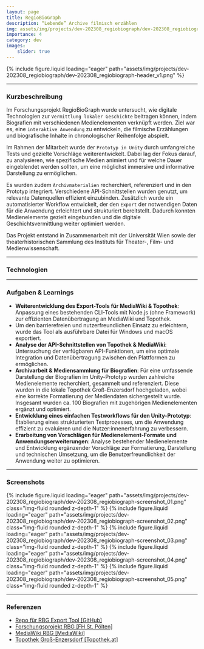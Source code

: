 ```yaml
---
layout: page
title: RegioBioGraph
description: “Lebende” Archive filmisch erzählen
img: assets/img/projects/dev-202308_regiobiograph/dev-202308_regiobiograph_thumbnail_v1.png
importance: 4
category: dev
images:
    slider: true
---
```


<div class="header-pic">
    {% include figure.liquid loading="eager" path="assets/img/projects/dev-202308_regiobiograph/dev-202308_regiobiograph-header_v1.png" %}
</div>

---
### Kurzbeschreibung
Im Forschungsprojekt RegioBioGraph wurde untersucht, wie digitale Technologien zur `Vermittlung lokaler Geschichte` beitragen können, 
indem Biografien mit verschiedenen Medienelementen verknüpft werden. Ziel war es, eine `interaktive Anwendung` zu entwickeln, die 
filmische Erzählungen und biografische Inhalte in chronologischer Reihenfolge abspielt.

Im Rahmen der Mitarbeit wurde der `Prototyp in Unity` durch umfangreiche Tests und gezielte Vorschläge weiterentwickelt. Dabei lag der Fokus darauf,
zu analysieren, wie spezifische Medien animiert und für welche Dauer eingeblendet werden sollten, um eine möglichst immersive und
informative Darstellung zu ermöglichen.

Es wurden zudem `Archivmaterialien` recherchiert, referenziert und in den Prototyp integriert. 
Verschiedene API-Schnittstellen wurden genutzt, um relevante Datenquellen effizient einzubinden. Zusätzlich wurde ein 
automatisierter Workflow entwickelt, der den `Export` der notwendigen Daten für die Anwendung erleichtert und 
strukturiert bereitstellt. Dadurch konnten Medienelemente gezielt eingebunden und die digitale Geschichtsvermittlung weiter optimiert werden.

Das Projekt entstand in Zusammenarbeit mit der Universität Wien sowie der theaterhistorischen Sammlung des Instituts 
für Theater-, Film- und Medienwissenschaft.

---
### Technologien
<i title="Node.js" class="techstack fa-brands fa-node-js"></i>
<i title="MediaWiki" class="techstack fa-brands fa-wikipedia-w"></i>
<i title="Github" class="techstack fa-brands fa-github"></i>

---
### Aufgaben & Learnings

- **Weiterentwicklung des Export-Tools für MediaWiki & Topothek**: 
Anpassung eines bestehenden CLI-Tools mit Node.js (ohne Framework) zur effizienten Datenübertragung an MediaWiki und Topothek.
- Um den barrierefreien und nutzerfreundlichen Einsatz zu erleichtern, wurde das Tool als ausführbare Datei für Windows und macOS exportiert.
- **Analyse der API-Schnittstellen von Topothek & MediaWiki**: Untersuchung der verfügbaren API-Funktionen, um eine 
optimale Integration und Datenübertragung zwischen den Plattformen zu ermöglichen. 
- **Archivarbeit & Mediensammlung für Biografien**: Für eine umfassende Darstellung der Biografien im Unity-Prototyp 
wurden zahlreiche Medienelemente recherchiert, gesammelt und referenziert. Diese wurden in die lokale Topothek Groß-Enzersdorf 
hochgeladen, wobei eine korrekte Formatierung der Mediendaten sichergestellt wurde. Insgesamt wurden ca. 100 Biografien mit 
zugehörigen Medienelementen ergänzt und optimiert.
- **Entwicklung eines einfachen Testworkflows für den Unity-Prototyp**: Etablierung eines strukturierten Testprozesses, 
um die Anwendung effizient zu evaluieren und die Nutzer:innenerfahrung zu verbessern. 
- **Erarbeitung von Vorschlägen für Medienelement-Formate und Anwendungserweiterungen**: Analyse bestehender Medienelemente
und Entwicklung ergänzender Vorschläge zur Formatierung, Darstellung und technischen Umsetzung, um die Benutzerfreundlichkeit 
der Anwendung weiter zu optimieren. 

---
### Screenshots
<swiper-container keyboard="true" navigation="true" pagination="true" pagination-clickable="true" pagination-dynamic-bullets="true" rewind="true">
  <swiper-slide>{% include figure.liquid loading="eager" path="assets/img/projects/dev-202308_regiobiograph/dev-202308_regiobiograph-screenshot_01.png" class="img-fluid rounded z-depth-1" %}</swiper-slide>
  <swiper-slide>{% include figure.liquid loading="eager" path="assets/img/projects/dev-202308_regiobiograph/dev-202308_regiobiograph-screenshot_02.png" class="img-fluid rounded z-depth-1" %}</swiper-slide>
  <swiper-slide>{% include figure.liquid loading="eager" path="assets/img/projects/dev-202308_regiobiograph/dev-202308_regiobiograph-screenshot_03.png" class="img-fluid rounded z-depth-1" %}</swiper-slide>
  <swiper-slide>{% include figure.liquid loading="eager" path="assets/img/projects/dev-202308_regiobiograph/dev-202308_regiobiograph-screenshot_04.png" class="img-fluid rounded z-depth-1" %}</swiper-slide>
  <swiper-slide>{% include figure.liquid loading="eager" path="assets/img/projects/dev-202308_regiobiograph/dev-202308_regiobiograph-screenshot_05.png" class="img-fluid rounded z-depth-1" %}</swiper-slide>
</swiper-container>

---
### Referenzen
- <a href="https://github.com/untitled-soundtrack/rgb-json-translator">Repo für RBG Export Tool [GitHub]</a>
- <a href="https://research.fhstp.ac.at/projekte/regiobiograph">Forschungsprojekt RBG [FH St. Pölten]</a>
- <a href="https://regiobiograph.media.fhstp.ac.at/wiki/Hauptseite">MediaWiki RBG [MediaWiki]</a>
- <a href="https://gross-enzersdorf.topothek.at/">Topothek Groß-Enzersdorf [Topothek.at]</a>